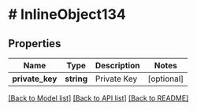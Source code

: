 # # InlineObject134

## Properties

Name | Type | Description | Notes
------------ | ------------- | ------------- | -------------
**private_key** | **string** | Private Key | [optional]

[[Back to Model list]](../../README.md#models) [[Back to API list]](../../README.md#endpoints) [[Back to README]](../../README.md)
